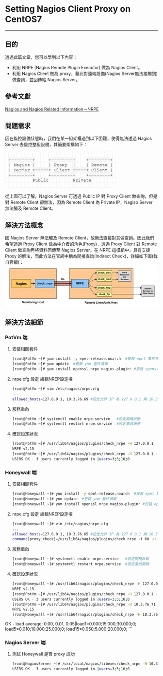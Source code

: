 # Setting Nagios Client Proxy on CentOS7
---
## 目的
透過此篇文章，您可以學到以下內容：
* 利用 NRPE (Nagios Remote Plugin Executor) 做為 Nagios Client。
* 利用 Nagios Client 做為 proxy，藉此對遠端設備(Nagios Server無法接觸到)做查詢，並回傳給 Nagios Server。

## 參考文獻
[Nagios and Nagios Related Information－NRPE](http://sites.box293.com/nagios/guides/nrpe/proxying-or-double-hopping/nrpe)

## 問題需求
因在監控設備狀態時，我們在某一組架構遇到以下困難，使得無法透過 Nagios Server 去監控整組設備，其簡要架構如下：

![Nagios_Architecture](./Picture_Nagios/Nagios_Architecture.png)

從上圖可以了解，Nagios Server 可透過 Public IP 對 Proxy Client 做查詢，但是對 Remote Client 卻無法，因為 Remote Client 為 Private IP，Nagiso Server 無法觸及 Remote Client。

## 解決方法概念
因 Nagios Server 無法觸及 Remote Client，故無法直接對其做查詢。因此我們希望透過 Proxy Client 做為中介者的角色(Proxy)，透過 Proxy Client 對 Remote Client 做查詢再將資料回傳至 Nagios Server。在 NRPE 這模組中，具有支援 Proxy 的解法，而此方法在官網中稱為間接查詢(Indirect Check)，詳細如下圖(截自官網)：
![Honeynet](./Picture_Nagios/Indirect_Check.png)

## 解決方法細節

### PotVm 端
1. 安裝相關套件
	```bash
	[root@PotVm ~]# yum install -y epel-release.noarch	#安裝 epel 第三方 reponsitiory ，因為很多 nagios plugin 只有第三方才有釋出。
    [root@PotVm ~]# yum update	#更新 yum 套件清單
    [root@PotVm ~]# yum install openssl nrpe nagios-plugin*	#安裝 openssl 因為 nrpe 查詢過程或使用SSL
	```
    
2. nrpe.cfg 設定
	編輯NREP設定檔
    ```bash
    [root@PotVm ~]# vim /etc/nagios/nrpe.cfg
    ...
    allowed_hosts=127.0.0.1, 10.3.76.69	#設定允許 IP 為 127.0.0.1 與 10.3.76.69 (為 Honeywall IP)
    ```

3. 服務重啟
	```bash
    [root@PotVm ~]# systemctl enable nrpe.service	#設定開機啟動
    [root@PotVm ~]# systemctl restart nrpe.service	#設定重啟服務
    ```
    
4. 確認設定狀況
	```bash
    [root@PotVm ~]# /usr/lib64/nagios/plugins/check_nrpe -H 127.0.0.1	#測試服務是否正常
	NRPE v2.15
    [root@PotVm ~]# /usr/lib64/nagios/plugins/check_nrpe -H 127.0.0.1 -c check_users	#測試相關查詢內容
    USERS OK - 3 users currently logged in |users=3;5;10;0
    ```

### Honeywall 端
1. 安裝相關套件
	```bash
	[root@Honeywall ~]# yum install -y epel-release.noarch	#安裝 epel 第三方 reponsitiory ，因為很多 nagios plugin 只有第三方才有釋出。
    [root@Honeywall ~]# yum update	#更新 yum 套件清單
    [root@Honeywall ~]# yum install openssl nrpe nagios-plugin*	#安裝 openssl 因為 nrpe 查詢過程或使用SSL
	```
    
2. nrpe.cfg 設定
	編輯NREP設定檔
    ```bash
    [root@Honeywall ~]# vim /etc/nagios/nrpe.cfg
    ...
    allowed_hosts=127.0.0.1, 10.3.76.65	#設定允許 IP 為 127.0.0.1 與 10.3.76.65 (為 Nagios Server)
    command[proxy_check]=/usr/lib64/nagios/plugins/check_nrpe -t 60 -H 10.3.76.71 -c check_users	#自定義 command，綁定讀取 PotVM 並由 PotVM 本地執行 check_users 指令，將結果回傳，並且設定最大等待時間為 60 秒。
    ```

3. 服務重啟
	```bash
    [root@Honeywall ~]# systemctl enable nrpe.service	#設定開機啟動
    [root@Honeywall ~]# systemctl restart nrpe.service	#設定重啟服務
    ```

4. 確認設定狀況
	```bash
    [root@Honeywall ~]# /usr/lib64/nagios/plugins/check_nrpe -H 127.0.0.1	#測試服務是否正常
	NRPE v2.15
    [root@PotVm ~]# /usr/lib64/nagios/plugins/check_nrpe -H 127.0.0.1 -c check_users	#測試相關查詢內容
    USERS OK - 3 users currently logged in |users=3;5;10;0
    [root@PotVm ~]# /usr/lib64/nagios/plugins/check_nrpe -H 10.3.76.71	#測試 PotVM 連線是否正常
	NRPE v2.15
    [root@Honeywall ~]# /usr/lib64/nagios/plugins/check_nrpe -H 10.3.76.71 /usr/lib64/nagios/plugins/check_nrpe -H 10.3.76.71 -c check_load	#測試系統負載命令
OK - load average: 0.00, 0.01, 0.05|load1=0.000;15.000;30.000;0; load5=0.010;10.000;25.000;0; load15=0.050;5.000;20.000;0;
	```

### Nagios Server 端
1. 測試 Honeywall 是否 proxy 成功
	```bash
    [root@NagiosServer ~]# /usr/local/nagios/libexec/check_nrpe -H 10.3.76.69 -c proxy_check
	USERS OK - 3 users currently logged in |users=3;5;10;0
    ```
